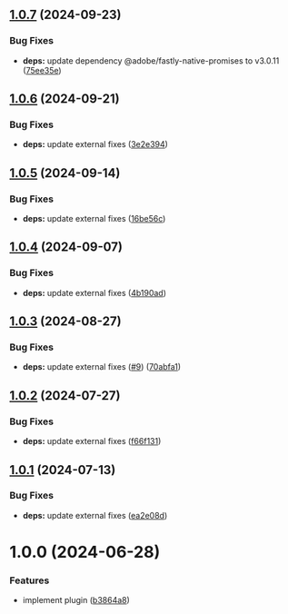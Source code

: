 ## [1.0.7](https://github.com/adobe/helix-deploy-fastly-compute/compare/v1.0.6...v1.0.7) (2024-09-23)


### Bug Fixes

* **deps:** update dependency @adobe/fastly-native-promises to v3.0.11 ([75ee35e](https://github.com/adobe/helix-deploy-fastly-compute/commit/75ee35e16dd7fd1eb1f693fb4114c9eb1aa376c1))

## [1.0.6](https://github.com/adobe/helix-deploy-fastly-compute/compare/v1.0.5...v1.0.6) (2024-09-21)


### Bug Fixes

* **deps:** update external fixes ([3e2e394](https://github.com/adobe/helix-deploy-fastly-compute/commit/3e2e394f6e113cf32910027a9caa0feb30e00931))

## [1.0.5](https://github.com/adobe/helix-deploy-fastly-compute/compare/v1.0.4...v1.0.5) (2024-09-14)


### Bug Fixes

* **deps:** update external fixes ([16be56c](https://github.com/adobe/helix-deploy-fastly-compute/commit/16be56c805a7f51a9ef16cb5aa2160c710ea5fa0))

## [1.0.4](https://github.com/adobe/helix-deploy-fastly-compute/compare/v1.0.3...v1.0.4) (2024-09-07)


### Bug Fixes

* **deps:** update external fixes ([4b190ad](https://github.com/adobe/helix-deploy-fastly-compute/commit/4b190adbbd1e6e80a0df5d81c0659f90cb4de004))

## [1.0.3](https://github.com/adobe/helix-deploy-fastly-compute/compare/v1.0.2...v1.0.3) (2024-08-27)


### Bug Fixes

* **deps:** update external fixes ([#9](https://github.com/adobe/helix-deploy-fastly-compute/issues/9)) ([70abfa1](https://github.com/adobe/helix-deploy-fastly-compute/commit/70abfa118a87746ba0629edd595076dcd0a50ee6))

## [1.0.2](https://github.com/adobe/helix-deploy-fastly-compute/compare/v1.0.1...v1.0.2) (2024-07-27)


### Bug Fixes

* **deps:** update external fixes ([f66f131](https://github.com/adobe/helix-deploy-fastly-compute/commit/f66f131b621f083103ed45f5a7cb1cce99c350e5))

## [1.0.1](https://github.com/adobe/helix-deploy-fastly-compute/compare/v1.0.0...v1.0.1) (2024-07-13)


### Bug Fixes

* **deps:** update external fixes ([ea2e08d](https://github.com/adobe/helix-deploy-fastly-compute/commit/ea2e08d8616163a4aec0e8ef1261ba12794d2dc1))

# 1.0.0 (2024-06-28)


### Features

* implement plugin ([b3864a8](https://github.com/adobe/helix-deploy-fastly-compute/commit/b3864a8e258e212dfe3e0180914a4ee09726b071))
